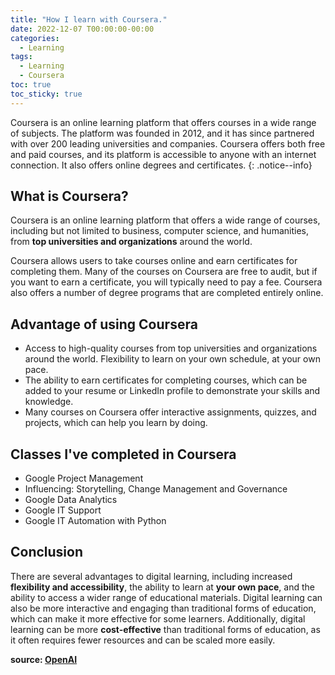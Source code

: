 ```yaml
---
title: "How I learn with Coursera."
date: 2022-12-07 T00:00:00-00:00
categories:
  - Learning
tags:
  - Learning
  - Coursera
toc: true
toc_sticky: true
---
```


Coursera is an online learning platform that offers courses in a wide range of subjects. The platform was founded in 2012, and it has since partnered with over 200 leading universities and companies. Coursera offers both free and paid courses, and its platform is accessible to anyone with an internet connection. It also offers online degrees and certificates.
{: .notice--info}

## What is Coursera?

Coursera is an online learning platform that offers a wide range of courses, including but not limited to business, computer science, and humanities, from **top universities and organizations** around the world. 

Coursera allows users to take courses online and earn certificates for completing them. Many of the courses on Coursera are free to audit, but if you want to earn a certificate, you will typically need to pay a fee. Coursera also offers a number of degree programs that are completed entirely online.

## Advantage of using Coursera

- Access to high-quality courses from top universities and organizations around the world.
Flexibility to learn on your own schedule, at your own pace.
- The ability to earn certificates for completing courses, which can be added to your resume or LinkedIn profile to demonstrate your skills and knowledge.
- Many courses on Coursera offer interactive assignments, quizzes, and projects, which can help you learn by doing.

## Classes I've completed in Coursera
- Google Project Management
- Influencing: Storytelling, Change Management and Governance
- Google Data Analytics
- Google IT Support
- Google IT Automation with Python

## Conclusion
There are several advantages to digital learning, including increased **flexibility and accessibility**, the ability to learn at **your own pace**, and the ability to access a wider range of educational materials. Digital learning can also be more interactive and engaging than traditional forms of education, which can make it more effective for some learners. Additionally, digital learning can be more **cost-effective** than traditional forms of education, as it often requires fewer resources and can be scaled more easily.

**source: [OpenAI](https://openai.com/)**










